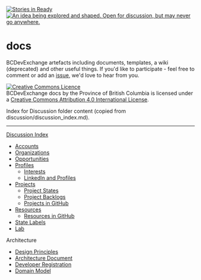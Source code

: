 [![Stories in Ready](https://badge.waffle.io/BCDevExchange/Our-Project-Docs.png?label=ready&title=Ready)](https://waffle.io/BCDevExchange/Our-Project-Docs)
<a rel="Inspiration" href="https://github.com/BCDevExchange/docs/blob/master/discussion/projectstates.md"><img alt="An idea being explored and shaped. Open for discussion, but may never go anywhere." style="border-width:0" src="http://bcdevexchange.org/badge/1.svg" title="An idea being explored and shaped. Open for discussion, but may never go anywhere." /></a>

# docs
BCDevExchange artefacts including documents, templates, a wiki (deprecated) and other useful things. If you'd like to participate - feel free to comment or add an <a rel="issues" href="https://github.com/BCDevExchange/Our-Project-Docs/issues">issue</a>, we'd love to hear from you.

<a rel="license" href="http://creativecommons.org/licenses/by/4.0/"><img alt="Creative Commons Licence" style="border-width:0" src="https://i.creativecommons.org/l/by/4.0/80x15.png" /></a><br /><span xmlns:dct="http://purl.org/dc/terms/" property="dct:title">BCDevExchange docs</span> by <span xmlns:cc="http://creativecommons.org/ns#" property="cc:attributionName">the Province of British Columbia</span> is licensed under a <a rel="license" href="http://creativecommons.org/licenses/by/4.0/">Creative Commons Attribution 4.0 International License</a>.

Index for Discussion folder content (copied from discussion/discussion_index.md).

---

[Discussion Index](discussion_index.md)
* [Accounts](discussion/accounts.md)
* [Organizations](discussion/organizations.md)
* [Opportunities](discussion/opportunities.md)
* [Profiles](discussion/profiles.md)
    * [Interests](discussion/interests.md)
    * [LinkedIn and Profiles](discussion/linkedin.md)
* [Projects](discussion/projects.md)
    * [Project States](discussion/projectstates.md)
    * [Project Backlogs](discussion/backlogs.md)
    * [Projects in GitHub](discussion/github.md) 
* [Resources](discussion/resources.md)
    * [Resources in GitHub](discussion/github.md)
* [State Labels](discussion/statelabels.md)
* [Lab](discussion/lab.md)

Architecture 
* [Design Principles](discussion/principles.md)
* [Architecture Document](discussion/architecture.md)
* [Developer Registration](discussion/devregistration.md)
* [Domain Model](discussion/domainmodel.md)
